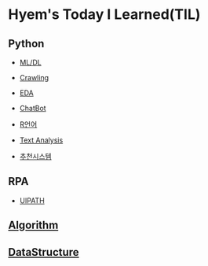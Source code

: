 # Hyem's Today I Learned(TIL)

## Python
* <a href="https://github.com/Haaaam/TIL/tree/master/ML_DL"> ML/DL </a>

* <a href="https://github.com/Haaaam/TIL/tree/master/Crawling"> Crawling </a>

* <a href="https://github.com/Haaaam/TIL/tree/master/EDA"> EDA </a>

* <a href="https://github.com/Haaaam/TIL/tree/master/ChatBot">ChatBot</a>

* <a href="https://github.com/Haaaam/TIL/tree/master/R"> R언어 </a>

* <a href="https://github.com/Haaaam/TIL/tree/master/Text%20Analysis"> Text Analysis </a>

* <a href="https://github.com/Haaaam/TIL/tree/master/%EC%B6%94%EC%B2%9C%EC%8B%9C%EC%8A%A4%ED%85%9C"> 추천시스템 </a>

## RPA
* <a href="https://github.com/Haaaam/TIL/tree/master/RPA/UIPATH">UIPATH</a>

## <a href="https://github.com/Haaaam/TIL/tree/master/Algorithm"> Algorithm </a>


## <a href="https://github.com/Haaaam/TIL/tree/master/Data%20Structure">DataStructure</a>

